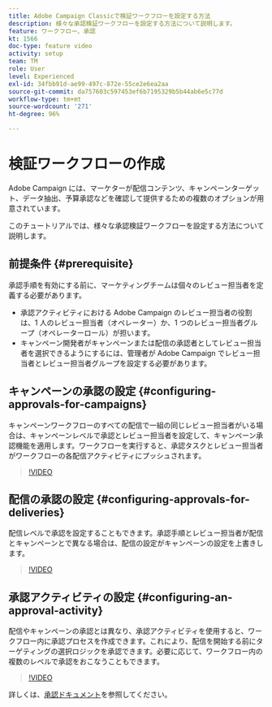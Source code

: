 ```yaml
---
title: Adobe Campaign Classicで検証ワークフローを設定する方法
description: 様々な承認検証ワークフローを設定する方法について説明します。
feature: ワークフロー、承認
kt: 1566
doc-type: feature video
activity: setup
team: TM
role: User
level: Experienced
exl-id: 34fbb91d-ae99-497c-872e-55ce2e6ea2aa
source-git-commit: da757603c597453ef6b7195329b5b44ab6e5c77d
workflow-type: tm+mt
source-wordcount: '271'
ht-degree: 96%

---
```



# 検証ワークフローの作成

Adobe Campaign には、マーケターが配信コンテンツ、キャンペーンターゲット、データ抽出、予算承認などを確認して提供するための複数のオプションが用意されています。

このチュートリアルでは、様々な承認検証ワークフローを設定する方法について説明します。

## 前提条件 {#prerequisite}

承認手順を有効にする前に、マーケティングチームは個々のレビュー担当者を定義する必要があります。

* 承認アクティビティにおける Adobe Campaign のレビュー担当者の役割は、1 人のレビュー担当者（オペレーター）か、1 つのレビュー担当者グループ（オペレーターロール）が担います。
* キャンペーン開発者がキャンペーンまたは配信の承認者としてレビュー担当者を選択できるようにするには、管理者が Adobe Campaign でレビュー担当者とレビュー担当者グループを設定する必要があります。

## キャンペーンの承認の設定  {#configuring-approvals-for-campaigns}

キャンペーンワークフローのすべての配信で一組の同じレビュー担当者がいる場合は、キャンペーンレベルで承認とレビュー担当者を設定して、キャンペーン承認機能を適用します。ワークフローを実行すると、承認タスクとレビュー担当者がワークフローの各配信アクティビティにプッシュされます。

>[!VIDEO](https://video.tv.adobe.com/v/25175?quality=12)

## 配信の承認の設定  {#configuring-approvals-for-deliveries}

配信レベルで承認を設定することもできます。承認手順とレビュー担当者が配信とキャンペーンとで異なる場合は、配信の設定がキャンペーンの設定を上書きします。

>[!VIDEO](https://video.tv.adobe.com/v/25176?quality=12)

## 承認アクティビティの設定  {#configuring-an-approval-activity}

配信やキャンペーンの承認とは異なり、承認アクティビティを使用すると、ワークフロー内に承認プロセスを作成できます。これにより、配信を開始する前にターゲティングの選択ロジックを承認できます。必要に応じて、ワークフロー内の複数のレベルで承認をおこなうこともできます。

>[!VIDEO](https://video.tv.adobe.com/v/25174?quality=12)

詳しくは、[承認ドキュメント](https://experienceleague.adobe.com/docs/campaign-classic/using/automating-with-workflows/flow-control-activities/approval.html?lang=ja)を参照してください。
